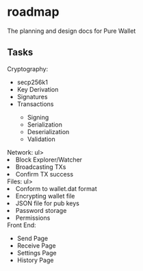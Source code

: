 # roadmap
The planning and design docs for Pure Wallet

<h2>Tasks</h2>
Cryptography:
<ul>
<li>secp256k1</li>
<li>Key Derivation</li>
<li>Signatures</li>
<li>Transactions</li>
	<ul>
	<li>Signing</li>
	<li>Serialization</li>
	<li>Deserialization</li>
	<li>Validation</li>
	</ul>
</ul>
Network:
ul>
<li>Block Explorer/Watcher</li>
<li>Broadcasting TXs</li>
<li>Confirm TX success</li>
</ul>
Files:
ul>
<li>Conform to wallet.dat format</li>
<li>Encrypting wallet file</li>
<li>JSON file for pub keys</li>
<li>Password storage</li>
<li>Permissions</li>
</ul>
Front End:
<ul>
<li>Send Page</li>
<li>Receive Page</li>
<li>Settings Page</li>
<li>History Page</li>

</ul>